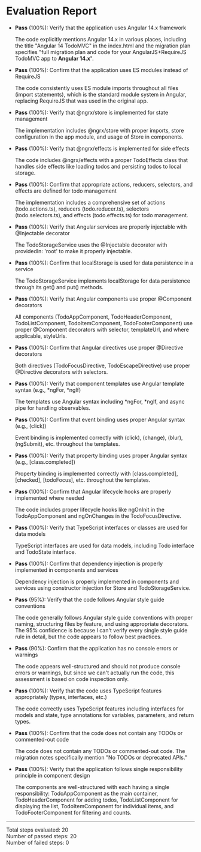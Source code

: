 # Evaluation Report

- **Pass** (100%): Verify that the application uses Angular 14.x framework
  
  The code explicitly mentions Angular 14.x in various places, including the title "Angular 14 TodoMVC" in the index.html and the migration plan specifies "full migration plan and code for your AngularJS+RequireJS TodoMVC app to **Angular 14.x**".

- **Pass** (100%): Confirm that the application uses ES modules instead of RequireJS
  
  The code consistently uses ES module imports throughout all files (import statements), which is the standard module system in Angular, replacing RequireJS that was used in the original app.

- **Pass** (100%): Verify that @ngrx/store is implemented for state management
  
  The implementation includes @ngrx/store with proper imports, store configuration in the app module, and usage of Store in components.

- **Pass** (100%): Verify that @ngrx/effects is implemented for side effects
  
  The code includes @ngrx/effects with a proper TodoEffects class that handles side effects like loading todos and persisting todos to local storage.

- **Pass** (100%): Confirm that appropriate actions, reducers, selectors, and effects are defined for todo management
  
  The implementation includes a comprehensive set of actions (todo.actions.ts), reducers (todo.reducer.ts), selectors (todo.selectors.ts), and effects (todo.effects.ts) for todo management.

- **Pass** (100%): Verify that Angular services are properly injectable with @Injectable decorator
  
  The TodoStorageService uses the @Injectable decorator with providedIn: 'root' to make it properly injectable.

- **Pass** (100%): Confirm that localStorage is used for data persistence in a service
  
  The TodoStorageService implements localStorage for data persistence through its get() and put() methods.

- **Pass** (100%): Verify that Angular components use proper @Component decorators
  
  All components (TodoAppComponent, TodoHeaderComponent, TodoListComponent, TodoItemComponent, TodoFooterComponent) use proper @Component decorators with selector, templateUrl, and where applicable, styleUrls.

- **Pass** (100%): Confirm that Angular directives use proper @Directive decorators
  
  Both directives (TodoFocusDirective, TodoEscapeDirective) use proper @Directive decorators with selectors.

- **Pass** (100%): Verify that component templates use Angular template syntax (e.g., *ngFor, *ngIf)
  
  The templates use Angular syntax including *ngFor, *ngIf, and async pipe for handling observables.

- **Pass** (100%): Confirm that event binding uses proper Angular syntax (e.g., (click))
  
  Event binding is implemented correctly with (click), (change), (blur), (ngSubmit), etc. throughout the templates.

- **Pass** (100%): Verify that property binding uses proper Angular syntax (e.g., [class.completed])
  
  Property binding is implemented correctly with [class.completed], [checked], [todoFocus], etc. throughout the templates.

- **Pass** (100%): Confirm that Angular lifecycle hooks are properly implemented where needed
  
  The code includes proper lifecycle hooks like ngOnInit in the TodoAppComponent and ngOnChanges in the TodoFocusDirective.

- **Pass** (100%): Verify that TypeScript interfaces or classes are used for data models
  
  TypeScript interfaces are used for data models, including Todo interface and TodoState interface.

- **Pass** (100%): Confirm that dependency injection is properly implemented in components and services
  
  Dependency injection is properly implemented in components and services using constructor injection for Store and TodoStorageService.

- **Pass** (95%): Verify that the code follows Angular style guide conventions
  
  The code generally follows Angular style guide conventions with proper naming, structuring files by feature, and using appropriate decorators. The 95% confidence is because I can't verify every single style guide rule in detail, but the code appears to follow best practices.

- **Pass** (90%): Confirm that the application has no console errors or warnings
  
  The code appears well-structured and should not produce console errors or warnings, but since we can't actually run the code, this assessment is based on code inspection only.

- **Pass** (100%): Verify that the code uses TypeScript features appropriately (types, interfaces, etc.)
  
  The code correctly uses TypeScript features including interfaces for models and state, type annotations for variables, parameters, and return types.

- **Pass** (100%): Confirm that the code does not contain any TODOs or commented-out code
  
  The code does not contain any TODOs or commented-out code. The migration notes specifically mention "No TODOs or deprecated APIs."

- **Pass** (100%): Verify that the application follows single responsibility principle in component design
  
  The components are well-structured with each having a single responsibility: TodoAppComponent as the main container, TodoHeaderComponent for adding todos, TodoListComponent for displaying the list, TodoItemComponent for individual items, and TodoFooterComponent for filtering and counts.

---

Total steps evaluated: 20  
Number of passed steps: 20  
Number of failed steps: 0